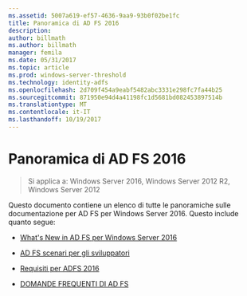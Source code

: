 ```yaml
---
ms.assetid: 5007a619-ef57-4636-9aa9-93b0f02be1fc
title: Panoramica di AD FS 2016
description: 
author: billmath
ms.author: billmath
manager: femila
ms.date: 05/31/2017
ms.topic: article
ms.prod: windows-server-threshold
ms.technology: identity-adfs
ms.openlocfilehash: 2d709f454a9eabf5482abc3331e298fc7fa44b25
ms.sourcegitcommit: 871950e94d4a41198fc1d5681bd082453897514b
ms.translationtype: MT
ms.contentlocale: it-IT
ms.lasthandoff: 10/19/2017
---
```

# <a name="ad-fs-2016-overview"></a>Panoramica di AD FS 2016

>Si applica a: Windows Server 2016, Windows Server 2012 R2, Windows Server 2012

Questo documento contiene un elenco di tutte le panoramiche sulle documentazione per AD FS per Windows Server 2016. Questo include quanto segue:
  
  
  
* [What's New in AD FS per Windows Server 2016](../ad-fs/overview/whats-new-active-directory-federation-services-windows-server.md)  
  
* [AD FS scenari per gli sviluppatori](../ad-fs/overview/AD-FS-Scenarios-for-Developers.md) 

* [Requisiti per ADFS 2016](../ad-fs/overview/AD-FS-2016-Requirements.md)

* [DOMANDE FREQUENTI DI AD FS](../ad-fs/overview/AD-FS-FAQ.md)

  
  


